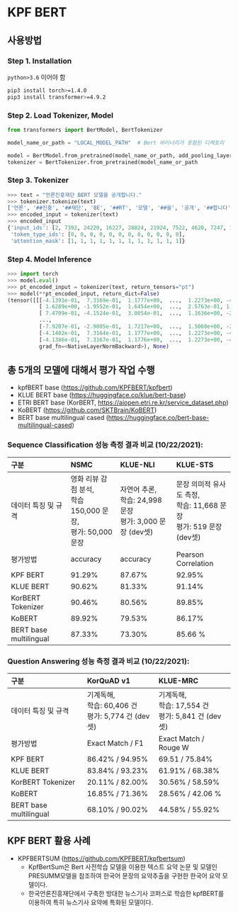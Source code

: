 # KPF BERT

## 사용방법

### Step 1. Installation

`python>3.6` 이어야 함
```bash
pip3 install torch>=1.4.0
pip3 install transformer>=4.9.2
```

### Step 2. Load Tokenizer, Model

```python
from transformers import BertModel, BertTokenizer

model_name_or_path = "LOCAL_MODEL_PATH"  # Bert 바이너리가 포함된 디렉토리

model = BertModel.from_pretrained(model_name_or_path, add_pooling_layer=False)
tokenizer = BertTokenizer.from_pretrained(model_name_or_path
```

### Step 3. Tokenizer
```python
>>> text = "언론진흥재단 BERT 모델을 공개합니다."
>>> tokenizer.tokenize(text)
['언론', '##진흥', '##재단', 'BE', '##RT', '모델', '##을', '공개', '##합니다', '.']
>>> encoded_input = tokenizer(text)
>>> encoded_input
{'input_ids': [2, 7392, 24220, 16227, 28024, 21924, 7522, 4620, 7247, 15801, 518, 3],
 'token_type_ids': [0, 0, 0, 0, 0, 0, 0, 0, 0, 0, 0, 0],
 'attention_mask': [1, 1, 1, 1, 1, 1, 1, 1, 1, 1, 1, 1]}
```

### Step 4. Model Inference

```python
>>> import torch
>>> model.eval()
>>> pt_encoded_input = tokenizer(text, return_tensors="pt")
>>> model(**pt_encoded_input, return_dict=False)
(tensor([[[-4.1391e-01,  7.3169e-01,  1.1777e+00,  ...,  1.2273e+00, -4.1275e-01,  2.4145e-03],
          [ 1.6289e+00, -1.9552e-01,  1.6454e+00,  ...,  2.5763e-01, 1.7823e-01, -7.6751e-01],
          [ 7.4709e-01, -4.1524e-01,  3.0054e-01,  ...,  1.1636e+00, -2.3667e-01, -1.0005e+00],
          ...,
          [-7.9207e-01, -2.9005e-01,  1.7217e+00,  ...,  1.5060e+00, -2.3975e+00, -4.3733e-01],
          [-4.1402e-01,  7.3164e-01,  1.1777e+00,  ...,  1.2273e+00, -4.1289e-01,  2.3552e-03],
          [-4.1386e-01,  7.3167e-01,  1.1776e+00,  ...,  1.2273e+00, -4.1259e-01,  2.5745e-03]]],
          grad_fn=<NativeLayerNormBackward>), None)
```

## 총 5개의 모델에 대해서 평가 작업 수행

* kpfBERT base (https://github.com/KPFBERT/kpfbert)
* KLUE BERT base (https://huggingface.co/klue/bert-base)
* ETRI BERT base (KorBERT, https://aiopen.etri.re.kr/service_dataset.php)
* KoBERT (https://github.com/SKTBrain/KoBERT)
* BERT base multilingual cased (https://huggingface.co/bert-base-multilingual-cased)

### Sequence Classification 성능 측정 결과 비교 (10/22/2021):

| 구분 | NSMC | KLUE-NLI | KLUE-STS |
| :---       |     :---      |     :---      |    :---     |
| 데이터 특징 및 규격 | 영화 리뷰 감점 분석,<br> 학습 150,000 문장,<br> 평가: 50,000문장 | 자연어 추론,<br> 학습: 24,998 문장<br> 평가: 3,000 문장 (dev셋) | 문장 의미적 유사도 측정,<br> 학습: 11,668 문장<br> 평가: 519 문장 (dev셋) |
| 평가방법   | accuracy     | accuracy    | Pearson Correlation    |
| KPF BERT     | 91.29%       | 87.67%    | 92.95%      |
| KLUE BERT     | 90.62%       | 81.33%    | 91.14%      |
| KorBERT Tokenizer | 90.46%      | 80.56%    | 89.85%     |
| KoBERT     | 89.92%       |  79.53%    | 86.17%      |
| BERT base multilingual    | 87.33%       | 73.30%    | 85.66 %    |

### Question Answering 성능 측정 결과 비교 (10/22/2021):

| 구분 | KorQuAD v1 | KLUE-MRC |
| :---       |     :---      |      :---       |
| 데이터 특징 및 규격 | 기계독해,<br> 학습: 60,406 건<br> 평가: 5,774 건 (dev셋) | 기계독해,<br> 학습: 17,554 건<br> 평가: 5,841 건 (dev셋) |
| 평가방법   | Exact Match / F1 | Exact Match / Rouge W |
| KPF BERT     | 86.42% / 94.95% | 69.51 / 75.84% |
| KLUE BERT     | 83.84% / 93.23% | 61.91% / 68.38% |
| KorBERT Tokenizer | 20.11% / 82.00% | 30.56% / 58.59% |
| KoBERT     | 16.85% / 71.36% | 28.56% / 42.06 % |
| BERT base multilingual    | 68.10% / 90.02% | 44.58% / 55.92% |


## KPF BERT 활용 사례

* KPFBERTSUM (https://github.com/KPFBERT/kpfbertsum)
  - KpfBertSum은 Bert 사전학습 모델을 이용한 텍스트 요약 논문 및 모델인 PRESUMM모델을 참조하여 한국어 문장의 요약추출을 구현한 한국어 요약 모델이다.
  - 한국언론진흥재단에서 구축한 방대한 뉴스기사 코퍼스로 학습한 kpfBERT를 이용하여 특히 뉴스기사 요약에 특화된 모델이다.
